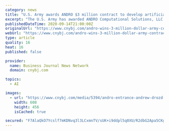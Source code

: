 ```yaml
---
category: news
title: "U.S. Army awards ANDRO $3 million contract to develop artificial-intelligent radio"
excerpt: "The U.S. Army has awarded ANDRO Computational Solutions, LLC a $3 million U.S. Army Rapid Innovation Fund (RIF) contract to develop a “first-of-its-kind,” artificial intelligence (AI) based radio. It’s called DEEPLink under its I-ROAM (Intelligent RadiO with Agility via Machine-learning) project,"
publishedDateTime: 2020-09-14T21:00:00Z
originalUrl: "https://www.cnybj.com/andro-wins-3-million-dollar-army-contract/"
webUrl: "https://www.cnybj.com/andro-wins-3-million-dollar-army-contract/"
type: article
quality: 16
heat: 16
published: false

provider:
  name: Business Journal News Network
  domain: cnybj.com

topics:
  - AI

images:
  - url: "https://www.cnybj.com/media/5394/andro-entrance-andrew-drozd-provided-f.jpg"
    width: 608
    height: 456
    isCached: true

secured: "F7AlaQkO7Ycslf7mKDNvq3l3LCxmnTV/sUK+i9ddpl5q0XU/R2dbG2Apa5CKgNb2LNoOAAVqpnhLn4bpKqmvWXbNppSou+j5LVau5MSF44CRlETuSHnAZeiYkrlepiU0yDSBtyP3vtg/gmyaGKBYEo7EbWtMx0HLjlScBymonRQZ3p3N0FBRtRx5UIKpETqh18wMhzzzfC0W74ciwLWWL3sk75zlKyoNrv+MJ0qlqgcj4wlozO+y0QD7gu2HpxmZQZoNcbSUkDH0krjPtqgbmtujZn2bqlvwxEbI5sW0RewprF0rZpTcsStGZcgDfdVbrpWQW/Iz4OFOMgMnMz2yCZM+BqTLhyCihPdom9EpftU=;SJyy8QJfEqQod5tjoAJL7w=="
---
```


